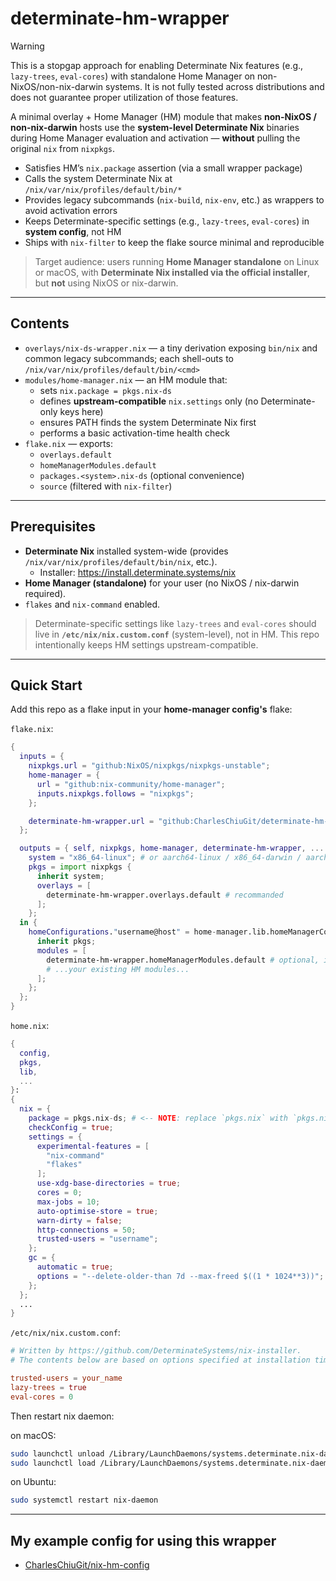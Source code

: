 # determinate-hm-wrapper

> [!WARNING]
> This is a stopgap approach for enabling Determinate Nix features (e.g., `lazy-trees`, `eval-cores`) with standalone Home Manager on non-NixOS/non-nix-darwin systems. It is not fully tested across distributions and does not guarantee proper utilization of those features.

A minimal overlay + Home Manager (HM) module that makes **non-NixOS / non-nix-darwin** hosts use the **system-level Determinate Nix** binaries during Home Manager evaluation and activation — **without** pulling the original `nix` from `nixpkgs`.

-  Satisfies HM’s `nix.package` assertion (via a small wrapper package)
-  Calls the system Determinate Nix at `/nix/var/nix/profiles/default/bin/*`
-  Provides legacy subcommands (`nix-build`, `nix-env`, etc.) as wrappers to avoid activation errors
-  Keeps Determinate-specific settings (e.g., `lazy-trees`, `eval-cores`) in **system config**, not HM
-  Ships with `nix-filter` to keep the flake source minimal and reproducible

> Target audience: users running **Home Manager standalone** on Linux or macOS, with **Determinate Nix installed via the official installer**, but **not** using NixOS or nix-darwin.

---

## Contents

- `overlays/nix-ds-wrapper.nix` — a tiny derivation exposing `bin/nix` and common legacy subcommands; each shell-outs to `/nix/var/nix/profiles/default/bin/<cmd>`
- `modules/home-manager.nix` — an HM module that:
  - sets `nix.package = pkgs.nix-ds`
  - defines **upstream-compatible** `nix.settings` only (no Determinate-only keys here)
  - ensures PATH finds the system Determinate Nix first
  - performs a basic activation-time health check
- `flake.nix` — exports:
  - `overlays.default`
  - `homeManagerModules.default`
  - `packages.<system>.nix-ds` (optional convenience)
  - `source` (filtered with `nix-filter`)

---

## Prerequisites

- **Determinate Nix** installed system-wide (provides `/nix/var/nix/profiles/default/bin/nix`, etc.).
  - Installer: https://install.determinate.systems/nix
- **Home Manager (standalone)** for your user (no NixOS / nix-darwin required).
- `flakes` and `nix-command` enabled.

> Determinate-specific settings like `lazy-trees` and `eval-cores` should live in **`/etc/nix/nix.custom.conf`** (system-level), not in HM. This repo intentionally keeps HM settings upstream-compatible.

---

## Quick Start

Add this repo as a flake input in your **home-manager config's** flake:

`flake.nix`:

```nix
{
  inputs = {
    nixpkgs.url = "github:NixOS/nixpkgs/nixpkgs-unstable";
    home-manager = {
      url = "github:nix-community/home-manager";
      inputs.nixpkgs.follows = "nixpkgs";
    };

    determinate-hm-wrapper.url = "github:CharlesChiuGit/determinate-hm-wrapper";
  };

  outputs = { self, nixpkgs, home-manager, determinate-hm-wrapper, ... }: let
    system = "x86_64-linux"; # or aarch64-linux / x86_64-darwin / aarch64-darwin
    pkgs = import nixpkgs {
      inherit system;
      overlays = [
        determinate-hm-wrapper.overlays.default # recommanded
      ];
    };
  in {
    homeConfigurations."username@host" = home-manager.lib.homeManagerConfiguration {
      inherit pkgs;
      modules = [
        determinate-hm-wrapper.homeManagerModules.default # optional, it might conflicted with other modules
        # ...your existing HM modules...
      ];
    };
  };
}
```

`home.nix`:

```nix
{
  config,
  pkgs,
  lib,
  ...
}:
{
  nix = {
    package = pkgs.nix-ds; # <-- NOTE: replace `pkgs.nix` with `pkgs.nix-ds`
    checkConfig = true;
    settings = {
      experimental-features = [
        "nix-command"
        "flakes"
      ];
      use-xdg-base-directories = true;
      cores = 0;
      max-jobs = 10;
      auto-optimise-store = true;
      warn-dirty = false;
      http-connections = 50;
      trusted-users = "username";
    };
    gc = {
      automatic = true;
      options = "--delete-older-than 7d --max-freed $((1 * 1024**3))";
    };
  };
  ...
}

```

`/etc/nix/nix.custom.conf`:

```conf
# Written by https://github.com/DeterminateSystems/nix-installer.
# The contents below are based on options specified at installation time.

trusted-users = your_name
lazy-trees = true
eval-cores = 0
```

Then restart nix daemon:

on macOS:

```sh
sudo launchctl unload /Library/LaunchDaemons/systems.determinate.nix-daemon.plist
sudo launchctl load /Library/LaunchDaemons/systems.determinate.nix-daemon.plist
```

on Ubuntu:

```sh
sudo systemctl restart nix-daemon
```

---

## My example config for using this wrapper

- [CharlesChiuGit/nix-hm-config](https://github.com/CharlesChiuGit/nix-hm-config)
